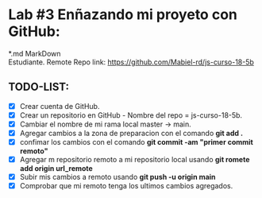 # Lab #3 Enñazando mi proyeto con GitHub:
*.md MarkDown  
 Estudiante. Remote Repo  link: https://github.com/Mabiel-rd/js-curso-18-5b
 
 ## TODO-LIST:

* [x] Crear cuenta de GitHub.
* [x] Crear un repositorio en GitHub - Nombre del repo = js-curso-18-5b.
* [x] Cambiar el nombre de mi rama local master -> main.
* [x] Agregar cambios a la zona de preparacion con el comando **git add .**
* [x] confimar los cambios con el comando  **git commit -am "primer commit remoto"**
* [x] Agregar m repositorio remoto a mi repositorio local usando **git romete add origin url_remote**
* [x] Subir mis cambios a remoto usando **git push -u origin main**
* [x] Comprobar que mi remoto tenga los ultimos cambios agregados.
